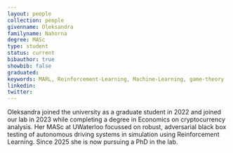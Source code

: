 ```yaml
---
layout: people
collection: people
givenname: Oleksandra
familyname: Nahorna
degree: MASc
type: student
status: current
bibauthor: true
showbib: false
graduated: 
keywords: MARL, Reinforcement-Learning, Machine-Learning, game-theory
linkedin:
twitter:
---
```


Oleksandra joined the university as a graduate student in 2022 and joined our lab in 2023 while completing a degree in Economics on cryptocurrency analysis. Her MASc at UWaterloo focussed on robust, adversarial black box testing of autonomous driving systems in simulation using Reinforcement Learning.
Since 2025 she is now pursuing a PhD in the lab.

